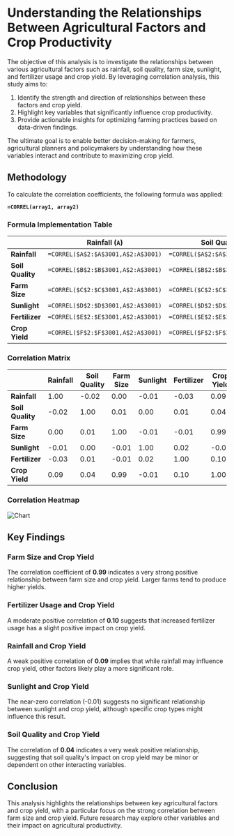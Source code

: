 # Understanding the Relationships Between Agricultural Factors and Crop Productivity
The objective of this analysis is to investigate the relationships between various agricultural factors such as rainfall, soil quality, farm size, sunlight, and fertilizer usage and crop yield. By leveraging correlation analysis, this study aims to:

1.  Identify the strength and direction of relationships between these factors and crop yield.
2.  Highlight key variables that significantly influence crop productivity.
3.  Provide actionable insights for optimizing farming practices based on data-driven findings.

The ultimate goal is to enable better decision-making for farmers, agricultural planners and policymakers by understanding how these variables interact and contribute to maximizing crop yield.

## Methodology  
To calculate the correlation coefficients, the following formula was applied:  

**`=CORREL(array1, array2)`**

### Formula Implementation Table  

|               | Rainfall (`A`)         | Soil Quality (`B`)        | Farm Size (`C`)           | Sunlight (`D`)            | Fertilizer (`E`)          | Crop Yield (`F`)           |
|---------------|-------------------------|---------------------------|---------------------------|---------------------------|---------------------------|----------------------------|
| **Rainfall**  | `=CORREL($A$2:$A$3001,A$2:A$3001)` | `=CORREL($A$2:$A$3001,B$2:B$3001)` | `=CORREL($A$2:$A$3001,C$2:C$3001)` | `=CORREL($A$2:$A$3001,D$2:D$3001)` | `=CORREL($A$2:$A$3001,E$2:E$3001)` | `=CORREL($A$2:$A$3001,F$2:F$3001)` |
| **Soil Quality** | `=CORREL($B$2:$B$3001,A$2:A$3001)` | `=CORREL($B$2:$B$3001,B$2:B$3001)` | `=CORREL($B$2:$B$3001,C$2:C$3001)` | `=CORREL($B$2:$B$3001,D$2:D$3001)` | `=CORREL($B$2:$B$3001,E$2:E$3001)` | `=CORREL($B$2:$B$3001,F$2:F$3001)` |
| **Farm Size**  | `=CORREL($C$2:$C$3001,A$2:A$3001)` | `=CORREL($C$2:$C$3001,B$2:B$3001)` | `=CORREL($C$2:$C$3001,C$2:C$3001)` | `=CORREL($C$2:$C$3001,D$2:D$3001)` | `=CORREL($C$2:$C$3001,E$2:E$3001)` | `=CORREL($C$2:$C$3001,F$2:F$3001)` |
| **Sunlight**   | `=CORREL($D$2:$D$3001,A$2:A$3001)` | `=CORREL($D$2:$D$3001,B$2:B$3001)` | `=CORREL($D$2:$D$3001,C$2:C$3001)` | `=CORREL($D$2:$D$3001,D$2:D$3001)` | `=CORREL($D$2:$D$3001,E$2:E$3001)` | `=CORREL($D$2:$D$3001,F$2:F$3001)` |
| **Fertilizer** | `=CORREL($E$2:$E$3001,A$2:A$3001)` | `=CORREL($E$2:$E$3001,B$2:B$3001)` | `=CORREL($E$2:$E$3001,C$2:C$3001)` | `=CORREL($E$2:$E$3001,D$2:D$3001)` | `=CORREL($E$2:$E$3001,E$2:E$3001)` | `=CORREL($E$2:$E$3001,F$2:F$3001)` |
| **Crop Yield** | `=CORREL($F$2:$F$3001,A$2:A$3001)` | `=CORREL($F$2:$F$3001,B$2:B$3001)` | `=CORREL($F$2:$F$3001,C$2:C$3001)` | `=CORREL($F$2:$F$3001,D$2:D$3001)` | `=CORREL($F$2:$F$3001,E$2:E$3001)` | `=CORREL($F$2:$F$3001,F$2:F$3001)` |

### Correlation Matrix  

|               | Rainfall | Soil Quality | Farm Size | Sunlight | Fertilizer | Crop Yield |
|---------------|----------|--------------|-----------|----------|------------|------------|
| **Rainfall**  | 1.00     | -0.02        | 0.00      | -0.01    | -0.03      | 0.09       |
| **Soil Quality** | -0.02 | 1.00         | 0.01      | 0.00     | 0.01       | 0.04       |
| **Farm Size** | 0.00     | 0.01         | 1.00      | -0.01    | -0.01      | 0.99       |
| **Sunlight**  | -0.01    | 0.00         | -0.01     | 1.00     | 0.02       | -0.01      |
| **Fertilizer** | -0.03   | 0.01         | -0.01     | 0.02     | 1.00       | 0.10       |
| **Crop Yield** | 0.09    | 0.04         | 0.99      | -0.01    | 0.10       | 1.00       |

### Correlation Heatmap

![Chart](https://github.com/user-attachments/assets/b65f2903-48db-40bb-baf9-bfddcb595cc9)

## Key Findings  

### Farm Size and Crop Yield  
The correlation coefficient of **0.99** indicates a very strong positive relationship between farm size and crop yield. Larger farms tend to produce higher yields.  

### Fertilizer Usage and Crop Yield  
A moderate positive correlation of **0.10** suggests that increased fertilizer usage has a slight positive impact on crop yield.

### Rainfall and Crop Yield  
A weak positive correlation of **0.09** implies that while rainfall may influence crop yield, other factors likely play a more significant role.

### Sunlight and Crop Yield  
The near-zero correlation (-0.01) suggests no significant relationship between sunlight and crop yield, although specific crop types might influence this result.

### Soil Quality and Crop Yield  
The correlation of **0.04** indicates a very weak positive relationship, suggesting that soil quality's impact on crop yield may be minor or dependent on other interacting variables.

## Conclusion  
This analysis highlights the relationships between key agricultural factors and crop yield, with a particular focus on the strong correlation between farm size and crop yield. Future research may explore other variables and their impact on agricultural productivity.
